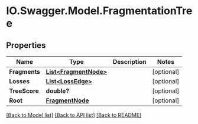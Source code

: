# IO.Swagger.Model.FragmentationTree
## Properties

Name | Type | Description | Notes
------------ | ------------- | ------------- | -------------
**Fragments** | [**List&lt;FragmentNode&gt;**](FragmentNode.md) |  | [optional] 
**Losses** | [**List&lt;LossEdge&gt;**](LossEdge.md) |  | [optional] 
**TreeScore** | **double?** |  | [optional] 
**Root** | [**FragmentNode**](FragmentNode.md) |  | [optional] 

[[Back to Model list]](../README.md#documentation-for-models) [[Back to API list]](../README.md#documentation-for-api-endpoints) [[Back to README]](../README.md)


